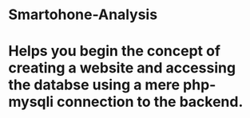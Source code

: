 # Smartohone-Analysis
# Helps you begin the concept of creating a website and accessing the databse using a mere php-mysqli connection to the backend.
